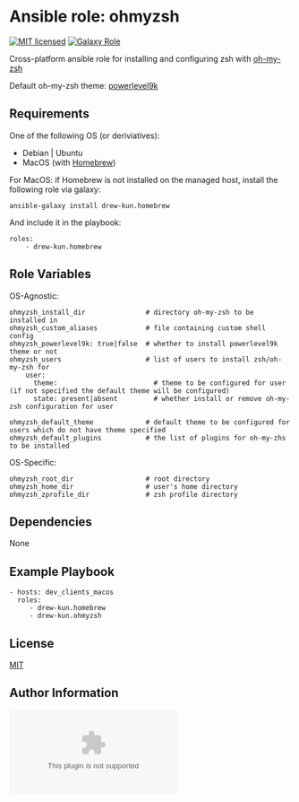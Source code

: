 Ansible role: ohmyzsh
=========

[![MIT licensed][mit-badge]][mit-link]
[![Galaxy Role][role-badge]][galaxy-link]

Cross-platform ansible role for installing and configuring zsh with [oh-my-zsh][ohmyzsh]

Default oh-my-zsh theme: [powerlevel9k][powerlevel9k]

Requirements
------------

One of the following OS (or deriviatives):
 - Debian | Ubuntu
 - MacOS (with [Homebrew][homebrew])

For MacOS:
if Homebrew is not installed on the managed host, install the following role via galaxy:

    ansible-galaxy install drew-kun.homebrew

 And include it in the playbook:

    roles:
        - drew-kun.homebrew

Role Variables
--------------
OS-Agnostic:

    ohmyzsh_install_dir               # directory oh-my-zsh to be installed in
    ohmyzsh_custom_aliases            # file containing custom shell config
    ohmyzsh_powerlevel9k: true|false  # whether to install powerlevel9k theme or not
    ohmyzsh_users                     # list of users to install zsh/oh-my-zsh for
        user:
          theme:                        # theme to be configured for user (if not specified the default theme will be configured)
          state: present|absent         # whether install or remove oh-my-zsh configuration for user

    ohmyzsh_default_theme             # default theme to be configured for users which do not have theme specified
    ohmyzsh_default_plugins           # the list of plugins for oh-my-zhs to be installed

OS-Specific:

    ohmyzsh_root_dir                  # root directory
    ohmyzsh_home_dir                  # user's home directory
    ohmyzsh_zprofile_dir              # zsh profile directory

Dependencies
------------

None

Example Playbook
----------------

    - hosts: dev_clients_macos
      roles:
         - drew-kun.homebrew
         - drew-kun.ohmyzsh

License
-------

[MIT][mit-link]

Author Information
------------------

![Andrew Shagayev](drewshg@gmail.com)

[role-badge]: https://img.shields.io/badge/role-drew--kunohmyzsh-green.svg
[galaxy-link]: https://galaxy.ansible.com/drew-kun/ohmyzsh/
[mit-badge]: https://img.shields.io/badge/license-MIT-blue.svg
[mit-link]: https://raw.githubusercontent.com/drew-kun/ansible-ohmyzsh/master/LICENSE
[homebrew]: http://brew.sh/
[ohmyzsh]: https://github.com/robbyrussell/oh-my-zsh
[powerlevel9k]: https://github.com/bhilburn/powerlevel9k
